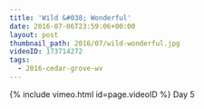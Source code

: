 ```yaml
---
title: 'Wild &#038; Wonderful'
date: 2016-07-06T23:59:06+00:00
layout: post
thumbnail_path: 2016/07/wild-wonderful.jpg
videoID: 173714272
tags:
  - 2016-cedar-grove-wv
---
```

{% include vimeo.html id=page.videoID %}
Day 5